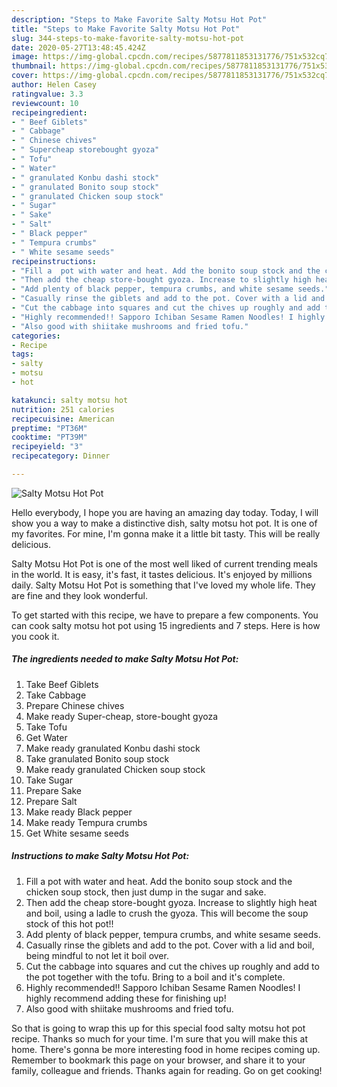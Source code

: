 ```yaml
---
description: "Steps to Make Favorite Salty Motsu Hot Pot"
title: "Steps to Make Favorite Salty Motsu Hot Pot"
slug: 344-steps-to-make-favorite-salty-motsu-hot-pot
date: 2020-05-27T13:48:45.424Z
image: https://img-global.cpcdn.com/recipes/5877811853131776/751x532cq70/salty-motsu-hot-pot-recipe-main-photo.jpg
thumbnail: https://img-global.cpcdn.com/recipes/5877811853131776/751x532cq70/salty-motsu-hot-pot-recipe-main-photo.jpg
cover: https://img-global.cpcdn.com/recipes/5877811853131776/751x532cq70/salty-motsu-hot-pot-recipe-main-photo.jpg
author: Helen Casey
ratingvalue: 3.3
reviewcount: 10
recipeingredient:
- " Beef Giblets"
- " Cabbage"
- " Chinese chives"
- " Supercheap storebought gyoza"
- " Tofu"
- " Water"
- " granulated Konbu dashi stock"
- " granulated Bonito soup stock"
- " granulated Chicken soup stock"
- " Sugar"
- " Sake"
- " Salt"
- " Black pepper"
- " Tempura crumbs"
- " White sesame seeds"
recipeinstructions:
- "Fill a  pot with water and heat. Add the bonito soup stock and the chicken soup stock, then just dump in the sugar and sake."
- "Then add the cheap store-bought gyoza. Increase to slightly high heat and boil, using a ladle to crush the gyoza. This will become the soup stock of this hot pot!!"
- "Add plenty of black pepper, tempura crumbs, and white sesame seeds."
- "Casually rinse the giblets and add to the pot. Cover with a lid and boil, being mindful to not let it boil over."
- "Cut the cabbage into squares and cut the chives up roughly and add to the pot together with the tofu. Bring to a boil and it&#39;s complete."
- "Highly recommended!! Sapporo Ichiban Sesame Ramen Noodles! I highly recommend adding these for finishing up!"
- "Also good with shiitake mushrooms and fried tofu."
categories:
- Recipe
tags:
- salty
- motsu
- hot

katakunci: salty motsu hot 
nutrition: 251 calories
recipecuisine: American
preptime: "PT36M"
cooktime: "PT39M"
recipeyield: "3"
recipecategory: Dinner

---
```



![Salty Motsu Hot Pot](https://img-global.cpcdn.com/recipes/5877811853131776/751x532cq70/salty-motsu-hot-pot-recipe-main-photo.jpg)

Hello everybody, I hope you are having an amazing day today. Today, I will show you a way to make a distinctive dish, salty motsu hot pot. It is one of my favorites. For mine, I'm gonna make it a little bit tasty. This will be really delicious.

Salty Motsu Hot Pot is one of the most well liked of current trending meals in the world. It is easy, it's fast, it tastes delicious. It's enjoyed by millions daily. Salty Motsu Hot Pot is something that I've loved my whole life. They are fine and they look wonderful.




To get started with this recipe, we have to prepare a few components. You can cook salty motsu hot pot using 15 ingredients and 7 steps. Here is how you cook it.

<!--inarticleads1-->

##### The ingredients needed to make Salty Motsu Hot Pot:

1. Take  Beef Giblets
1. Take  Cabbage
1. Prepare  Chinese chives
1. Make ready  Super-cheap, store-bought gyoza
1. Take  Tofu
1. Get  Water
1. Make ready  granulated Konbu dashi stock
1. Take  granulated Bonito soup stock
1. Make ready  granulated Chicken soup stock
1. Take  Sugar
1. Prepare  Sake
1. Prepare  Salt
1. Make ready  Black pepper
1. Make ready  Tempura crumbs
1. Get  White sesame seeds




<!--inarticleads2-->

##### Instructions to make Salty Motsu Hot Pot:

1. Fill a  pot with water and heat. Add the bonito soup stock and the chicken soup stock, then just dump in the sugar and sake.
1. Then add the cheap store-bought gyoza. Increase to slightly high heat and boil, using a ladle to crush the gyoza. This will become the soup stock of this hot pot!!
1. Add plenty of black pepper, tempura crumbs, and white sesame seeds.
1. Casually rinse the giblets and add to the pot. Cover with a lid and boil, being mindful to not let it boil over.
1. Cut the cabbage into squares and cut the chives up roughly and add to the pot together with the tofu. Bring to a boil and it&#39;s complete.
1. Highly recommended!! Sapporo Ichiban Sesame Ramen Noodles! I highly recommend adding these for finishing up!
1. Also good with shiitake mushrooms and fried tofu.




So that is going to wrap this up for this special food salty motsu hot pot recipe. Thanks so much for your time. I'm sure that you will make this at home. There's gonna be more interesting food in home recipes coming up. Remember to bookmark this page on your browser, and share it to your family, colleague and friends. Thanks again for reading. Go on get cooking!
